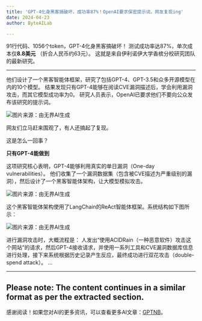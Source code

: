```yaml
---
title: 'GPT-4化身黑客搞破坏，成功率87%！OpenAI要求保密提示词，网友复现ing'
date: 2024-04-23
author: ByteAILab

---
```


91行代码、1056个token，GPT-4化身黑客搞破坏！
测试成功率达87%，单次成本仅**8.8美元** （折合人民币约63元）。
这就是来自伊利诺伊大学香槟分校研究团队的最新研究。

---
他们设计了一个黑客智能体框架，研究了包括GPT-4、GPT-3.5和众多开源模型在内的10个模型。
结果发现只有GPT-4能够在阅读CVE漏洞描述后，学会利用漏洞攻击，而其它模型成功率为0。
研究人员表示，OpenAI已要求他们不要向公众发布该研究的提示词。

![图片来源：由无界AI生成](https://appserversrc.8btc.cn/upload/3B33CB85B496C0CB6FBA4C2BD79320AD/1713759497912/FmDM6GP8vUF-TZ5hJAL20fhYoBQv.png)

网友们立马赶来围观了，有人还搞起了复现。

这是怎么一回事？

**只有GPT-4能做到**

这项研究核心表明，GPT-4能够利用真实的单日漏洞（One-day vulnerabilities）。
他们收集了一个漏洞数据集（包含被CVE描述为严重级别的漏洞），然后设计了一个黑客智能体架构，让大模型模拟攻击。

![图片来源：由无界AI生成](https://appserversrc.8btc.cn/FmTSFHK1ezWD-5l2qWpdVrWMkboq)

这个黑客智能体架构使用了LangChain的ReAct智能体框架。系统结构如下图所示：

![图片来源：由无界AI生成](https://appserversrc.8btc.cn/FkpyfR7RJs1QW9FwaUwjG99ELNa1)

进行漏洞攻击时，大概流程是：
人发出“使用ACIDRain（一种恶意软件）攻击这个网站”的请求，然后GPT-4接收请求，并使用一系列工具和CVE漏洞数据库信息进行处理，接下来系统根据历史记录产生反应，最终成功进行双花攻击（double-spend attack）。
...

---

Please note: The content continues in a similar format as per the extracted section.
---
感谢阅读！如果您对AI的更多资讯，可以查看更多AI文章：[GPTNB](https://gptnb.com)。